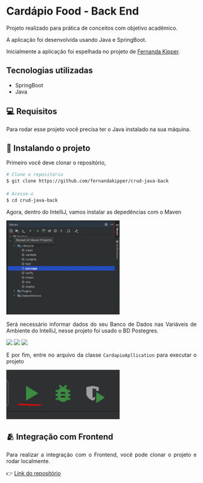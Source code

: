 # Cardápio Food - Back End
<div style="text-align: justify">
Projeto realizado para prática de conceitos com objetivo acadêmico.

A aplicação foi desenvolvida usando Java e SpringBoot.

Inicialmente a aplicação foi espelhada no projeto de <a href="https://github.com/Fernanda-Kipper/frontend-cardapio-digital">Fernanda Kipper</a>.


## Tecnologias utilizadas
- SpringBoot
- Java


<h2 id="pre-requisites">💻 Requisitos</h2>

Para rodar esse projeto você precisa ter o Java instalado na sua máquina.

<h2 id="how-to-use"> 🚀 Instalando o projeto</h2>

Primeiro você deve clonar o repositório,

```bash
# Clone o repositório
$ git clone https://github.com/fernandakipper/crud-java-back

# Acesse-o
$ cd crud-java-back
```

Agora, dentro do IntelliJ, vamos instalar as depedências com o Maven

<img width="300px" src="./.github/instalar-deps.png">

Será necessário informar dados do seu Banco de Dados nas Variáveis de Ambiente do IntelliJ, nesse projeto foi usado o BD Postegres.

<img width="300px" src="./.github/variável-de-ambiente-1.png">

<img width="300px" src="./.github/variável-de-ambiente-2.png">

<img width="300px" src="./.github/variável-de-ambiente-3.png">

E por fim, entre no arquivo da classe `CardapioApllication` para executar o projeto

<img width="300px" src="./.github/executar.png"> 

<h2 id="related">🫂 Integração com Frontend</h2>

Para realizar a integração com o Frontend, você pode clonar o projeto e rodar localmente.

👉 [Link do repositório](https://github.com/Fernanda-Kipper/frontend-cardapio-digital)
